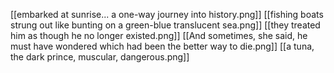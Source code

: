 [[embarked at sunrise... a one-way journey into history.png]]
[[fishing boats strung out like bunting on a green-blue translucent sea.png]]
[[they treated him as though he no longer existed.png]]
[[And sometimes, she said, he must have wondered which had been the better way to die.png]]
[[a tuna, the dark prince, muscular, dangerous.png]]
